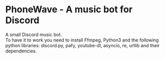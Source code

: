 # PhoneWave - A music bot for Discord
A small Discord music bot.  
To have it to work you need to install Ffmpeg, Python3 and the following python libraries: discord.py, pafy, youtube-dl, asyncio, re, urllib and their dependencies.
